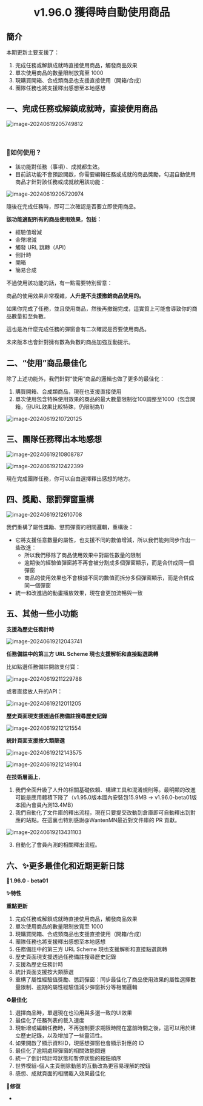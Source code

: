 
<h1 align="center" padding="100">v1.96.0 獲得時自動使用商品</h1>

## 簡介
本期更新主要支援了：

1. 完成任務或解鎖成就時直接使用商品，觸發商品效果
2. 單次使用商品的數量限制放寬至 1000
3. 現購買開箱、合成類商品也支援直接使用（開箱/合成）
4. 團隊任務也將支援釋出感想至本地感想





## 一、完成任務或解鎖成就時，直接使用商品

![image-20240619205749812](./_media/196/image-20240619205749812.png)









<br/>

### 📕如何使用？

- 該功能對任務（事項）、成就都生效。
- 目前該功能不會預設開啟，你需要編輯任務或成就的商品獎勵，勾選自動使用商品才針對該任務或成就啟用該功能：

![image-20240619205720974](./_media/196/image-20240619205720974.png)

隨後在完成任務時，即可二次確認是否要立即使用商品。

**該功能適配所有的商品使用效果，包括：**

- 經驗值增減
- 金幣增減
- 觸發 URL 跳轉（API）
- 倒計時
- 開箱
- 簡易合成



不過使用該功能的話，有一點需要特別留意：

商品的使用效果非常複雜，**人升是不支援撤銷商品使用的。**

如果你完成了任務，並且使用商品，然後再撤銷完成，這實質上可能會導致你的商品數量扣至負數。



這也是為什麼完成任務的彈窗會有二次確認是否要使用商品。

未來版本也會針對擁有數為負數的商品加強互動提示。



## 二、“使用”商品最佳化

除了上述功能外，我們針對“使用”商品的邏輯也做了更多的最佳化：

1. 購買開箱、合成類商品，現在也支援直接使用
2. 單次使用包含特殊使用效果的商品的最大數量限制從100調整至1000（包含開箱，但URL效果比較特殊，仍限制為1）

![image-20240619210720125](./_media/196/image-20240619210720125.png)





## 三、團隊任務釋出本地感想

![image-20240619210808787](./_media/196/image-20240619210808787.png)



![image-20240619212422399](./_media/196/image-20240619212422399.png)

現在完成團隊任務，你可以自由選擇釋出感想的地方。



## 四、獎勵、懲罰彈窗重構

![image-20240619212610708](./_media/196/image-20240619212610708.png)

我們重構了屬性獎勵、懲罰彈窗的相關邏輯，重構後：

- 它將支援任意數量的屬性，也支援不同的數值增減，所以我們能夠同步作出一些改進：
  - 所以我們移除了商品使用效果中對屬性數量的限制
  - 逾期後的經驗值彈窗將不再會被分割成多個彈窗顯示，而是合併成同一個彈窗
  - 商品的使用效果也不會根據不同的數值而拆分多個彈窗顯示，而是合併成同一個彈窗
- 統一和改進過的動畫播放效果，現在會更加流暢與一致



## 五、其他一些小功能

**支援為歷史任務計時**

![image-20240619212043741](./_media/196/image-20240619212043741.png)



**任務備註中的第三方 URL Scheme 現也支援解析和直接點選跳轉**

比如點選任務備註開啟支付寶：

![image-20240619211229788](./_media/196/image-20240619211229788.png)

或者直接放人升的API：

![image-20240619212011205](./_media/196/image-20240619212011205.png)



**歷史頁面現支援透過任務備註搜尋歷史記錄**

![image-20240619212121554](./_media/196/image-20240619212121554.png)



**統計頁面支援按大類篩選**

![image-20240619212143575](./_media/196/image-20240619212143575.png)

![image-20240619212149104](./_media/196/image-20240619212149104.png)

**在技術層面上**，

1. 我們全面升級了人升的相關基礎依賴、構建工具和混淆規則等。最明顯的改進可能是應用體積下降了（v1.95.0版本國內安裝包15.9MB -> v1.96.0-beta01版本國內會員內測13.4MB）
2. 我們自動化了文件庫的釋出流程，現在只要提交改動到倉庫即可自動釋出到對應的站點。在這裏也特別感謝@WantenMN最近對文件庫的 PR 貢獻。

![image-20240619213431103](./_media/196/image-20240619213431103.png)

3. 自動化了會員內測的相關釋出流程。



## 六、✨更多最佳化和近期更新日誌

**🎉1.96.0 - beta01**

**✨特性**

**重點更新**

1. 完成任務或解鎖成就時直接使用商品，觸發商品效果
2. 單次使用商品的數量限制放寬至 1000
3. 現購買開箱、合成類商品也支援直接使用（開箱/合成）
4. 團隊任務也將支援釋出感想至本地感想
5. 任務備註中的第三方 URL Scheme 現也支援解析和直接點選跳轉
6. 歷史頁面現支援透過任務備註搜尋歷史記錄
7. 支援為歷史任務計時
8. 統計頁面支援按大類篩選
9. 重構了屬性經驗值獎勵、懲罰彈窗：同步最佳化了商品使用效果的屬性選擇數量限制、逾期的屬性經驗值減少彈窗拆分等相關邏輯



**♻️最佳化**

1. 選擇商品時，單選現在也沿用與多選一致的UI效果
1. 最佳化了任務列表的載入速度
1. 現新增或編輯任務時，不再強制要求期限時間在當前時間之後，這可以用於建立歷史記錄，以及增加了一些靈活性。
1. 如果開啟了顯示資料ID，現感想彈窗也會顯示對應的 ID
1. 最佳化了逾期處理彈窗的相關效能問題
1. 統一了倒計時計時狀態和暫停狀態的按鈕順序
1. 世界模組-個人主頁刪除動態的互動改為更容易理解的按鈕
1. 感想、成就頁面的相關載入效果最佳化



**🐛修復**

-
